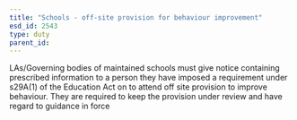 ```yaml
---
title: "Schools - off-site provision for behaviour improvement"
esd_id: 2543
type: duty
parent_id:  
---
```


LAs/Governing bodies of maintained schools must give notice containing prescribed information to a person they have imposed a requirement under s29A(1) of the Education Act on to attend off site provision to improve behaviour.  They are required to keep the provision under review and have regard to guidance in force

